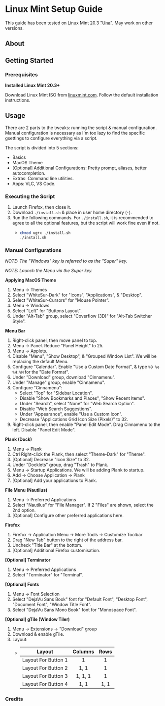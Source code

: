 # Linux Mint Setup Guide

This guide has been tested on Linux Mint 20.3 ["Una"](https://www.linuxmint.com/edition.php?id=292). May work on other versions.

## About

## Getting Started

### Prerequisites <!-- optional -->

**Installed Linux Mint 20.3+**

Download Linux Mint ISO from [linuxmint.com](https://linuxmint.com/). Follow the default installation instructions.

## Usage <!-- optional -->

There are 2 parts to the tweaks: running the script & manual configuration. Manual configuration is necessary as I'm too lazy to find the specific gsettings to configure everything via a script.

The script is divided into 5 sections:

- Basics
- MacOS Theme
- [Optional] Additional Configurations: Pretty prompt, aliases, better autocompletion.
- Extras: Command line utilities.
- Apps: VLC, VS Code.

### Executing the Script

1. Launch Firefox, then close it.
2. Download `./install.sh` & place in user home directory (`~`).
3. Run the following commands. For `./install.sh`, it is recommended to agree to all the optional features, but the script will work fine even if not.
   - ```sh
     chmod ug+x ./install.sh
     ./install.sh
     ```

### Manual Configurations

*NOTE: The "Windows" key is referred to as the "Super" key.*

*NOTE: Launch the Menu via the Super key.*

**Applying MacOS Theme**

1. Menu -> Themes
2. Select "WhiteSur-Dark" for "Icons", "Applications", & "Desktop".
3. Select "WhiteSur-Cursors" for "Mouse Pointer".
4. Menu -> Windows
5. Select "Left" for "Buttons Layout".
6. Under "Alt-Tab" group, select "Coverflow (3D)" for "Alt-Tab Switcher Style".

**Menu Bar**

1. Right-click panel, then move panel to top.
2. Menu -> Panel. Reduce "Panel Height" to 25.
3. Menu -> Applets.
4. Disable "Menu", "Show Desktop", & "Grouped Window List". We will be replacing the default Menu.
5. Configure "Calendar". Enable "Use a Custom Date Format", & type `%B %e %H:%M` for the "Date Format". 
6. Under "Download" group, download "Cinnamenu".
7. Under "Manage" group, enable "Cinnamenu".
8. Configure "Cinnamenu":
   - Select "Top" for "Sidebar Location".
   - Disable "Show Bookmarks and Places", "Show Recent Items".
   - Under "Search", select "None" for "Web Search Option".
   - Disable "Web Search Suggestions".
   - Under "Appearance", enable "Use a Custom Icon".
   - Decrease "Applications Grid Icon Size (Pixels)" to 32.
9. Right-click panel, then enable "Panel Edit Mode". Drag Cinnamenu to the left. Disable "Panel Edit Mode".

**Plank (Dock)**

1. Menu -> Plank
2. Ctrl Right-click the Plank, then select "Theme-Dark" for "Theme".
3. [Optional] Decrease "Icon Size" to 32.
4. Under "Docklets" group, drag "Trash" to Plank.
5. Menu -> Startup Applications. We will be adding Plank to startup.
6. Add -> Choose Application -> Plank
7. [Optional] Add your applications to Plank.

**File Menu (Nautilus)**

1. Menu -> Preferred Applications
2. Select "Nautilus" for "File Manager". If 2 "Files" are shown, select the 2nd option.
3. [Optional] Configure other preferred applications here.

**Firefox**

1. Firefox -> Application Menu -> More Tools -> Customize Toolbar
2. Drag "New Tab" button to the right of the address bar.
3. Uncheck "Title Bar" at the bottom.
4. [Optional] Additional Firefox customisation.

**[Optional] Terminator**

1. Menu -> Preferred Applications
2. Select "Terminator" for "Terminal".

**[Optional] Fonts**

1. Menu -> Font Selection
2. Select "DejaVu Sans Book" font for "Default Font", "Desktop Font", "Document Font", "Window Title Font".
3. Select "DejaVu Sans Mono Book" font for "Monospace Font".

**[Optional] gTile (Window Tiler)**

1. Menu -> Extensions -> "Download" group
2. Download & enable gTile.
3. Layout:
   - |       Layout        | Columns | Rows |
     | :-----------------: | :-----: | :--: |
     | Layout For Button 1 |    1    |  1   |
     | Layout For Button 2 |  1, 1   |  1   |
     | Layout For Button 3 | 1, 1, 1 |  1   |
     | Layout For Button 4 |  1, 1   | 1, 1 |

### Credits
